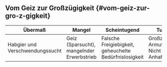 ## Vom Geiz zur Großzügigkeit {#vom-geiz-zur-gro-z-gigkeit}

| Übermaß | Mangel | Scheintugend | Tugend |
| --- | --- | --- | --- |
| Habgier und Verschwendungssucht | Geiz (Sparsucht), mangelnder Erwerbstrieb | Falsche Freigiebigkeit, geheuchelte Bedürfnislosigkeit | Großzügigkeit, Armut und Nicht-Anhaften |